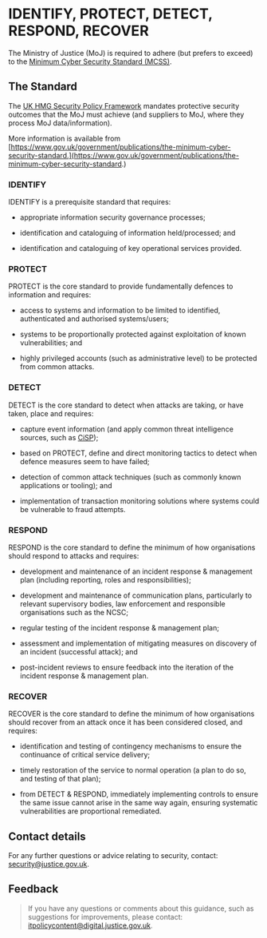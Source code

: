 # IDENTIFY, PROTECT, DETECT, RESPOND, RECOVER

The Ministry of Justice \(MoJ\) is required to adhere \(but prefers to exceed\) to the [Minimum Cyber Security Standard \(MCSS\)](https://www.gov.uk/government/publications/the-minimum-cyber-security-standard).

## The Standard

The [UK HMG Security Policy Framework](https://www.gov.uk/government/publications/security-policy-framework) mandates protective security outcomes that the MoJ must achieve \(and suppliers to MoJ, where they process MoJ data/information\).

More information is available from [https://www.gov.uk/government/publications/the-minimum-cyber-security-standard.](https://www.gov.uk/government/publications/the-minimum-cyber-security-standard.)

### IDENTIFY

IDENTIFY is a prerequisite standard that requires:

-   appropriate information security governance processes;

-   identification and cataloguing of information held/processed; and

-   identification and cataloguing of key operational services provided.


### PROTECT

PROTECT is the core standard to provide fundamentally defences to information and requires:

-   access to systems and information to be limited to identified, authenticated and authorised systems/users;

-   systems to be proportionally protected against exploitation of known vulnerabilities; and

-   highly privileged accounts \(such as administrative level\) to be protected from common attacks.


### DETECT

DETECT is the core standard to detect when attacks are taking, or have taken, place and requires:

-   capture event information \(and apply common threat intelligence sources, such as [CiSP](https://www.ncsc.gov.uk/cisp)\);

-   based on PROTECT, define and direct monitoring tactics to detect when defence measures seem to have failed;

-   detection of common attack techniques \(such as commonly known applications or tooling\); and

-   implementation of transaction monitoring solutions where systems could be vulnerable to fraud attempts.


### RESPOND

RESPOND is the core standard to define the minimum of how organisations should respond to attacks and requires:

-   development and maintenance of an incident response & management plan \(including reporting, roles and responsibilities\);

-   development and maintenance of communication plans, particularly to relevant supervisory bodies, law enforcement and responsible organisations such as the NCSC;

-   regular testing of the incident response & management plan;

-   assessment and implementation of mitigating measures on discovery of an incident \(successful attack\); and

-   post-incident reviews to ensure feedback into the iteration of the incident response & management plan.


### RECOVER

RECOVER is the core standard to define the minimum of how organisations should recover from an attack once it has been considered closed, and requires:

-   identification and testing of contingency mechanisms to ensure the continuance of critical service delivery;

-   timely restoration of the service to normal operation \(a plan to do so, and testing of that plan\);

-   from DETECT & RESPOND, immediately implementing controls to ensure the same issue cannot arise in the same way again, ensuring systematic vulnerabilities are proportional remediated.


## Contact details

For any further questions or advice relating to security, contact: [security@justice.gov.uk](mailto:security@justice.gov.uk).

## Feedback

> If you have any questions or comments about this guidance, such as suggestions for improvements, please contact: [itpolicycontent@digital.justice.gov.uk](mailto:itpolicycontent@digital.justice.gov.uk).

